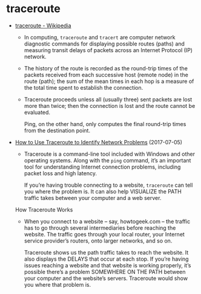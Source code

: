 # traceroute

  - [traceroute \- Wikipedia](https://en.wikipedia.org/wiki/Traceroute)

      - In computing, `traceroute` and `tracert` are computer network diagnostic commands for displaying possible routes (paths) and measuring transit delays of packets across an Internet Protocol (IP) network.

      - The history of the route is recorded as the round-trip times of the packets received from each successive host (remote node) in the route (path); the sum of the mean times in each hop is a measure of the total time spent to establish the connection.

      - Traceroute proceeds unless all (usually three) sent packets are lost more than twice; then the connection is lost and the route cannot be evaluated.

        Ping, on the other hand, only computes the final round-trip times from the destination point.

  - [How to Use Traceroute to Identify Network Problems](https://www.howtogeek.com/134132/how-to-use-traceroute-to-identify-network-problems/) (2017-07-05)

      - Traceroute is a command-line tool included with Windows and other operating systems. Along with the `ping` command, it’s an important tool for understanding Internet connection problems, including packet loss and high latency.

        If you’re having trouble connecting to a website, `traceroute` can tell you where the problem is. It can also help VISUALIZE the PATH traffic takes between your computer and a web server.

    How Traceroute Works

      - When you connect to a website – say, howtogeek.com – the traffic has to go through several intermediaries before reaching the website. The traffic goes through your local router, your Internet service provider’s routers, onto larger networks, and so on.

        Traceroute shows us the path traffic takes to reach the website. It also displays the DELAYS that occur at each stop. If you’re having issues reaching a website and that website is working properly, it’s possible there’s a problem SOMEWHERE ON THE PATH between your computer and the website’s servers. Traceroute would show you where that problem is.
